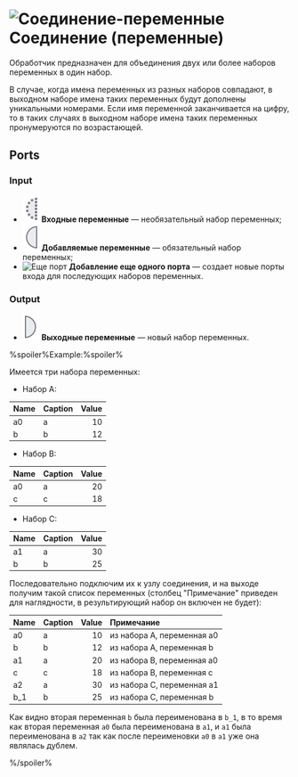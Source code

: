 # ![Соединение-переменные](../../images/icons/components/unionvariables_default.svg) Соединение (переменные)

Обработчик предназначен для объединения двух или более наборов переменных в один набор.

В случае, когда имена переменных из разных наборов совпадают, в выходном наборе имена таких переменных будут дополнены уникальными номерами. Если имя переменной заканчивается на цифру, то в таких случаях в выходном наборе имена таких переменных пронумеруются по возрастающей.

## Ports

### Input

* ![Входные переменные](../../images/icons/app/node/ports/inputs-optional/variable_inactive.svg) **Входные переменные** — необязательный набор переменных;
* ![Добавляемые переменные](../../images/icons/app/node/ports/inputs/variable_inactive.svg) **Добавляемые переменные** — обязательный набор переменных;
* ![Еще порт](../../images/icons/app/node/ports/add/add_inactive_default.svg) **Добавление еще одного порта** — создает новые порты входа для последующих наборов переменных.

### Output

* ![Выходные переменные](../../images/icons/app/node/ports/outputs/variable_inactive.svg) **Выходные переменные** — новый набор переменных.

%spoiler%Example:%spoiler%

Имеется три набора переменных:

* Набор A:

| Name | Caption | Value |
|:--|:--|--:|
| a0 | a | 10 |
| b | b | 12 |

* Набор B:

| Name | Caption | Value |
|:--|:--|--:|
| a0 | a | 20 |
| c | c | 18 |

* Набор C:

| Name | Caption | Value |
|:--|:--|--:|
| a1 | a | 30 |
| b | b | 25 |

Последовательно подключим их к узлу соединения, и на выходе получим такой список переменных (столбец "Примечание" приведен для наглядности, в результирующий набор он включен не будет):

| Name | Caption | Value | Примечание |
|:--|:--|--:|:--|
| a0 | a | 10 | из набора A, переменная a0 |
| b | b | 12 | из набора A, переменная b |
| a1 | a | 20 | из набора B, переменная a0 |
| c | c | 18 | из набора B, переменная c |
| a2 | a | 30 | из набора C, переменная a1 |
| b_1 | b | 25 | из набора C, переменная b |

Как видно вторая переменная `b` была переименована в `b_1`, в то время как вторая переменная `a0` была переименована в `a1`, и `a1` была переименована в `a2` так как после переименовки `a0` в `a1` уже она являлась дублем.

%/spoiler%
